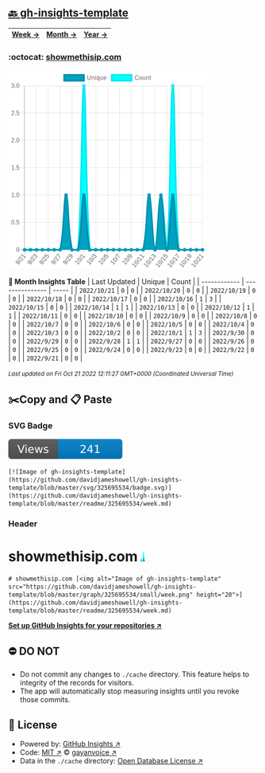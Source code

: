 ## [🔙 gh-insights-template](https://github.com/davidjameshowell/gh-insights-template)
| [**Week →**](https://github.com/davidjameshowell/gh-insights-template/blob/master/readme/325695534/week.md) | [**Month →**](https://github.com/davidjameshowell/gh-insights-template/blob/master/readme/325695534/month.md) | [**Year →**](https://github.com/davidjameshowell/gh-insights-template/blob/master/readme/325695534/year.md) |
 | ------------ | --------------- | ----- |

### :octocat: [showmethisip.com](https://github.com/davidjameshowell/showmethisip.com)
![Image of gh-insights-template](https://github.com/davidjameshowell/gh-insights-template/blob/master/graph/325695534/large/month.png)

**:calendar: Month Insights Table**
| Last Updated | Unique | Count |
 | ------------ | --------------- | ----- |
 | `2022/10/21` |  `0` | `0` |
 | `2022/10/20` |  `0` | `0` |
 | `2022/10/19` |  `0` | `0` |
 | `2022/10/18` |  `0` | `0` |
 | `2022/10/17` |  `0` | `0` |
 | `2022/10/16` |  `1` | `3` |
 | `2022/10/15` |  `0` | `0` |
 | `2022/10/14` |  `1` | `1` |
 | `2022/10/13` |  `0` | `0` |
 | `2022/10/12` |  `1` | `1` |
 | `2022/10/11` |  `0` | `0` |
 | `2022/10/10` |  `0` | `0` |
 | `2022/10/9` |  `0` | `0` |
 | `2022/10/8` |  `0` | `0` |
 | `2022/10/7` |  `0` | `0` |
 | `2022/10/6` |  `0` | `0` |
 | `2022/10/5` |  `0` | `0` |
 | `2022/10/4` |  `0` | `0` |
 | `2022/10/3` |  `0` | `0` |
 | `2022/10/2` |  `0` | `0` |
 | `2022/10/1` |  `1` | `3` |
 | `2022/9/30` |  `0` | `0` |
 | `2022/9/29` |  `0` | `0` |
 | `2022/9/28` |  `1` | `1` |
 | `2022/9/27` |  `0` | `0` |
 | `2022/9/26` |  `0` | `0` |
 | `2022/9/25` |  `0` | `0` |
 | `2022/9/24` |  `0` | `0` |
 | `2022/9/23` |  `0` | `0` |
 | `2022/9/22` |  `0` | `0` |
 | `2022/9/21` |  `0` | `0` |

<small><i>Last updated on Fri Oct 21 2022 12:11:27 GMT+0000 (Coordinated Universal Time)</i></small>

## ✂️Copy and 📋 Paste
### SVG Badge
[![Image of gh-insights-template](https://github.com/davidjameshowell/gh-insights-template/blob/master/svg/325695534/badge.svg)](https://github.com/davidjameshowell/gh-insights-template/blob/master/readme/325695534/week.md)
```readme
[![Image of gh-insights-template](https://github.com/davidjameshowell/gh-insights-template/blob/master/svg/325695534/badge.svg)](https://github.com/davidjameshowell/gh-insights-template/blob/master/readme/325695534/week.md)
```
### Header
# showmethisip.com [<img alt="Image of gh-insights-template" src="https://github.com/davidjameshowell/gh-insights-template/blob/master/graph/325695534/small/week.png" height="20">](https://github.com/davidjameshowell/gh-insights-template/blob/master/readme/325695534/week.md)
```readme
# showmethisip.com [<img alt="Image of gh-insights-template" src="https://github.com/davidjameshowell/gh-insights-template/blob/master/graph/325695534/small/week.png" height="20">](https://github.com/davidjameshowell/gh-insights-template/blob/master/readme/325695534/week.md)
```
[**Set up GitHub Insights for your repositories ↗️**](https://github.com/gayanvoice/github-insights)
## ⛔ DO NOT
- Do not commit any changes to `./cache` directory. This feature helps to integrity of the records for visitors.
- The app will automatically stop measuring insights until you revoke those commits.
## 📄 License
- Powered by: [GitHub Insights ↗️](https://github.com/gayanvoice/github-insights)
- Code: [MIT ↗️](./LICENSE) © [gayanvoice ↗️](https://github.com/gayanvoice)
- Data in the `./cache` directory: [Open Database License ↗️](https://opendatacommons.org/licenses/odbl/1-0/)
